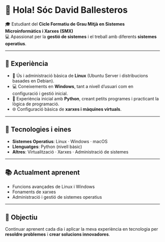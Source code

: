 # 👋 Hola! Sóc David Ballesteros  

🎓 Estudiant del **Cicle Formatiu de Grau Mitjà en Sistemes Microinformàtics i Xarxes (SMX)**  
💻 Apassionat per la **gestió de sistemes** i el treball amb diferents **sistemes operatius**.  

---

## 🚀 Experiència  
- 🐧 Ús i administració bàsica de **Linux** (Ubuntu Server i distribucions basades en Debian).  
- 💻 Coneixements en **Windows**, tant a nivell d’usuari com en configuració i gestió inicial.  
- 🐍 Experiència inicial amb **Python**, creant petits programes i practicant la lògica de programació.  
- 🌐 Configuració bàsica de **xarxes i màquines virtuals**.  

---

## 🔧 Tecnologies i eines  
- **Sistemes Operatius**: Linux · Windows · macOS  
- **Llenguatges**: Python (nivell bàsic)  
- **Altres**: Virtualització · Xarxes · Administració de sistemes  

---

## 📚 Actualment aprenent  
- Funcions avançades de Linux i Windows  
- Fonaments de xarxes  
- Administració i gestió de sistemes operatius  

---

## 🌱 Objectiu  
Continuar aprenent cada dia i aplicar la meva experiència en tecnologia per **resoldre problemes** i **crear solucions innovadores**.  
